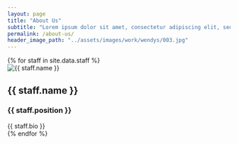 ```yaml
---
layout: page
title: "About Us"
subtitle: "Lorem ipsum dolor sit amet, consectetur adipiscing elit, sed do eiusmod tempor incididunt ut labore et dolore magna aliqua. Ut enim ad minim veniam, quis nostrud exercitation ullamco laboris nisi ut aliquip ex ea commodo consequat. Duis aute irure dolor in reprehenderit in voluptate velit esse cillum dolore eu fugiat nulla pariatur."
permalink: /about-us/
header_image_path: "../assets/images/work/wendys/003.jpg"
---
```


<div class="staff">
{% for staff in site.data.staff %}
	<div class="staff-member">
		<img src="{{ staff.image_path }}" alt="{{ staff.name }}">
		<div class="staff-title">
			<h2 class="staff-name">{{ staff.name }}</h2>
			<h3 class="staff-position">{{ staff.position }}</h3>
		</div>
		<div class="staff-bio">{{ staff.bio }}</div>
	</div>
{% endfor %}
</div>